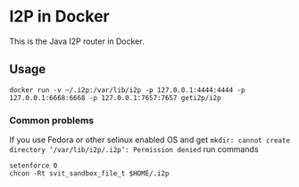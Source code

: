 # I2P in Docker

This is the Java I2P router in Docker.

## Usage

`docker run -v ~/.i2p:/var/lib/i2p -p 127.0.0.1:4444:4444 -p 127.0.0.1:6668:6668 -p 127.0.0.1:7657:7657 geti2p/i2p`

### Common problems

If you use Fedora or other selinux enabled OS and get ```mkdir: cannot create directory ‘/var/lib/i2p/.i2p’: Permission denied``` run commands
```shell
setenforce 0
chcon -Rt svit_sandbox_file_t $HOME/.i2p
```
